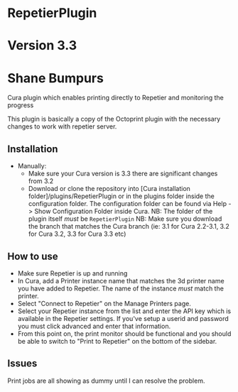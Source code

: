 # RepetierPlugin
# Version 3.3
# Shane Bumpurs
Cura plugin which enables printing directly to Repetier and monitoring the progress

This plugin is basically a copy of the Octoprint plugin with the necessary changes to work with repetier server.

Installation
----
* Manually:
  - Make sure your Cura version is 3.3 there are significant changes from 3.2
  - Download or clone the repository into [Cura installation folder]/plugins/RepetierPlugin
    or in the plugins folder inside the configuration folder. The configuration folder can be
    found via Help -> Show Configuration Folder inside Cura.
    NB: The folder of the plugin itself *must* be ```RepetierPlugin```
    NB: Make sure you download the branch that matches the Cura branch (ie: 3.1 for Cura 2.2-3.1, 3.2 for Cura 3.2, 3.3 for Cura 3.3 etc)


How to use
----
- Make sure Repetier is up and running
- In Cura, add a Printer instance name that matches the 3d printer name you have added to Repetier.  The name of the instance _must_ match the printer.
- Select "Connect to Repetier" on the Manage Printers page.
- Select your Repetier instance from the list and enter the API key which is
  available in the Repetier settings.  If you've setup a userid and password you must click advanced and enter that information.
- From this point on, the print monitor should be functional and you should be
  able to switch to "Print to Repetier" on the bottom of the sidebar.

Issues
-----------
Print jobs are all showing as dummy until I can resolve the problem.
